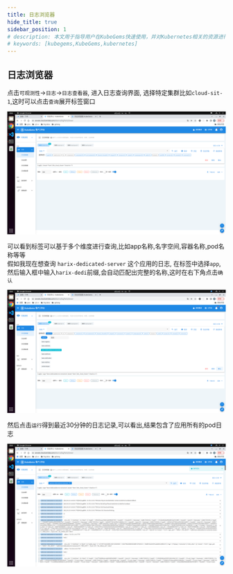 ```yaml
---
title: 日志浏览器
hide_title: true
sidebar_position: 1
# description: 本文用于指导用户在KubeGems快速使用，并对Kubernetes相关的资源进行操作
# keywords: [kubegems,KubeGems,kubernetes]
---
```


## 日志浏览器
  点击`可观测性`->`日志`->`日志查看器`, 进入日志查询界面, 
  选择特定集群比如`cloud-sit-1`,这时可以点击`查询`展开标签窗口  

![pic](./log-query-brower.png)

  可以看到标签可以基于多个维度进行查询,比如app名称,名字空间,容器名称,pod名称等等  
  假如我现在想查询 `harix-dedicated-server` 这个应用的日志, 在标签中选择`app`,  
  然后输入框中输入`harix-dedi`前缀,会自动匹配出完整的名称,这时在右下角点击`确认`  

![pic](./log-query-label.png)

  然后点击`运行`得到最近30分钟的日志记录,可以看出,结果包含了应用所有的pod日志  

![pic](./log-query-result.png)  